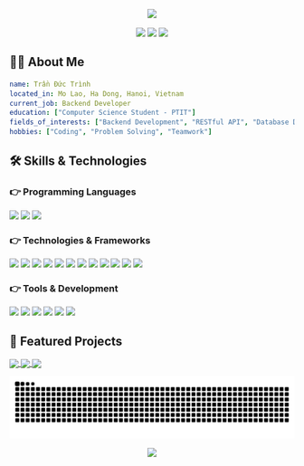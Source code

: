 <!-- Dynamic header with capsule-render -->
<p align="center">
  <img src="https://capsule-render.vercel.app/api?type=waving&color=gradient&height=200&section=header&text=Trần%20Đức%20Trình&fontSize=50&animation=fadeIn&fontAlignY=38&desc=Backend%20Developer&descAlignY=60&descAlign=62"/>
</p>

<!-- Social media icons and contact links -->
<p align="center">
  <a href="mailto:tranductrinh2k4@gmail.com"><img src="https://img.shields.io/badge/Gmail-D14836?style=for-the-badge&logo=gmail&logoColor=white"/></a>
  <a href="https://github.com/trinhtd-dev"><img src="https://img.shields.io/badge/GitHub-100000?style=for-the-badge&logo=github&logoColor=white"/></a>
  <a href="https://trinhtd.vercel.app"><img src="https://img.shields.io/badge/Portfolio-000000?style=for-the-badge&logo=vercel&logoColor=white"/></a>
</p>

<!-- About me section -->

## 👨‍💻 About Me

```yaml
name: Trần Đức Trình
located_in: Mo Lao, Ha Dong, Hanoi, Vietnam
current_job: Backend Developer
education: ["Computer Science Student - PTIT"]
fields_of_interests: ["Backend Development", "RESTful API", "Database Design"]
hobbies: ["Coding", "Problem Solving", "Teamwork"]
```

<!-- Skills section -->

## 🛠️ Skills & Technologies

### 👉 Programming Languages

<p align="left">
  <img src="https://img.shields.io/badge/JavaScript-F7DF1E?style=for-the-badge&logo=javascript&logoColor=black" />
  <img src="https://img.shields.io/badge/TypeScript-007ACC?style=for-the-badge&logo=typescript&logoColor=white" />
  <img src="https://img.shields.io/badge/Java-ED8B00?style=for-the-badge&logo=openjdk&logoColor=white" />
</p>

### 👉 Technologies & Frameworks

<p align="left">
  <!-- Backend -->
  <img src="https://img.shields.io/badge/Node.js-43853D?style=for-the-badge&logo=node.js&logoColor=white" />
  <img src="https://img.shields.io/badge/Express.js-404D59?style=for-the-badge&logo=express&logoColor=white" />
  <img src="https://img.shields.io/badge/Spring_Boot-6DB33F?style=for-the-badge&logo=spring-boot&logoColor=white" />
  <!-- Frontend -->
  <img src="https://img.shields.io/badge/React-20232A?style=for-the-badge&logo=react&logoColor=61DAFB" />
  <!-- Database -->
  <img src="https://img.shields.io/badge/MongoDB-4EA94B?style=for-the-badge&logo=mongodb&logoColor=white" />
  <img src="https://img.shields.io/badge/Mongoose-880000?style=for-the-badge&logo=mongoose&logoColor=white" />
  <img src="https://img.shields.io/badge/MySQL-00000F?style=for-the-badge&logo=mysql&logoColor=white" />
  <img src="https://img.shields.io/badge/SQL_Server-CC2927?style=for-the-badge&logo=microsoft-sql-server&logoColor=white" />
  <img src="https://img.shields.io/badge/Sequelize-52B0E7?style=for-the-badge&logo=sequelize&logoColor=white" />
  <!-- Others -->
  <img src="https://img.shields.io/badge/JWT-000000?style=for-the-badge&logo=json-web-tokens&logoColor=white" />
  <img src="https://img.shields.io/badge/Socket.io-010101?style=for-the-badge&logo=socket.io&logoColor=white" />
  <img src="https://img.shields.io/badge/PUG-A86454?style=for-the-badge&logo=pug&logoColor=white" />
</p>

### 👉 Tools & Development

<p align="left">
  <img src="https://img.shields.io/badge/Git-F05032?style=for-the-badge&logo=git&logoColor=white" />
  <img src="https://img.shields.io/badge/GitHub-100000?style=for-the-badge&logo=github&logoColor=white" />
  <img src="https://img.shields.io/badge/NPM-CB3837?style=for-the-badge&logo=npm&logoColor=white" />
  <img src="https://img.shields.io/badge/Maven-C71A36?style=for-the-badge&logo=apache-maven&logoColor=white" />
  <img src="https://img.shields.io/badge/Postman-FF6C37?style=for-the-badge&logo=postman&logoColor=white" />
  <img src="https://img.shields.io/badge/Cloudinary-3448C5?style=for-the-badge&logo=cloudinary&logoColor=white" />
</p>

<!-- Featured projects -->

## 🚀 Featured Projects

<a href="https://github.com/trinhtd-dev/project-management">
  <img align="center" src="https://github-readme-stats.vercel.app/api/pin/?username=trinhtd-dev&repo=project-management&theme=dark" />
</a>
<a href="https://github.com/trinhtd-dev/Music-Streaming-Flatform">
  <img align="center" src="https://github-readme-stats.vercel.app/api/pin/?username=trinhtd-dev&repo=Music-Streaming-Flatform&theme=dark" />
</a>
<a href="https://github.com/trinhtd-dev/Task-Management-System">
  <img align="center" src="https://github-readme-stats.vercel.app/api/pin/?username=trinhtd-dev&repo=Task-Management-System&theme=dark" />
</a>

<!-- Snake animation -->
<p align="center">
  <img src="https://github.com/trinhtd-dev/trinhtd-dev/blob/output/github-contribution-grid-snake.svg" />
</p>

<!-- Footer -->
<p align="center">
  <img src="https://capsule-render.vercel.app/api?type=waving&color=gradient&height=100&section=footer"/>
</p>
